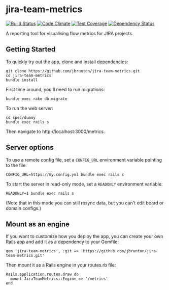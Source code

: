 # jira-team-metrics

[![Build Status](https://travis-ci.org/jbrunton/jira-team-metrics.svg?branch=master)](https://travis-ci.org/jbrunton/jira-team-metrics)
[![Code Climate](https://codeclimate.com/github/jbrunton/jira-team-metrics/badges/gpa.svg)](https://codeclimate.com/github/jbrunton/jira-team-metrics)
[![Test Coverage](https://api.codeclimate.com/v1/badges/539564b79f1ce4331549/test_coverage)](https://codeclimate.com/github/jbrunton/jira-team-metrics/test_coverage)
[![Dependency Status](https://gemnasium.com/badges/github.com/jbrunton/jira-team-metrics.svg)](https://gemnasium.com/github.com/jbrunton/jira-team-metrics)

A reporting tool for visualising flow metrics for JIRA projects.

## Getting Started

To quickly try out the app, clone and install dependencies:

    git clone https://github.com/jbrunton/jira-team-metrics.git
    cd jira-team-metrics
    bundle install

First time around, you'll need to run migrations:

    bundle exec rake db:migrate

To run the web server:

    cd spec/dummy
    bundle exec rails s

Then navigate to http://localhost:3000/metrics.

## Server options

To use a remote config file, set a `CONFIG_URL` environment variable pointing to the file:

    CONFIG_URL=https://my.config.yml bundle exec rails s

To start the server in read-only mode, set a `READONLY` environment variable:

    READONLY=1 bundle exec rails s

(Note that in this mode you can still resync data, but you can't edit board or domain configs.)

## Mount as an engine

If you want to customize how you deploy the app, you can create your own Rails app and add it as a dependency to your Gemfile:

    gem 'jira-team-metrics', :git => 'https://github.com/jbrunton/jira-team-metrics.git'
    
Then mount it as a Rails engine in your routes.rb file:

    Rails.application.routes.draw do
      mount JiraTeamMetrics::Engine => '/metrics'
    end
